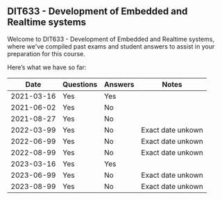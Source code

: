 ## DIT633 - Development of Embedded and Realtime systems 
Welcome to DIT633 - Development of Embedded and Realtime systems, where we've compiled past exams and student answers to assist in your preparation for this course.

Here’s what we have so far:

|    Date    | Questions | Answers |  Notes             |
|------------|-----------|---------|--------------------|
| 2021-03-16 | Yes       | Yes     |                    |
| 2021-06-02 | Yes       | No      |                    |
| 2021-08-27 | Yes       | No      |                    |
| 2022-03-99 | Yes       | No      | Exact date unkown  |
| 2022-06-99 | Yes       | No      | Exact date unkown  |
| 2022-08-99 | Yes       | No      | Exact date unkown  |
| 2023-03-16 | Yes       | Yes     |                    |
| 2023-06-99 | Yes       | No      | Exact date unkown  |
| 2023-08-99 | Yes       | No      | Exact date unkown  |
